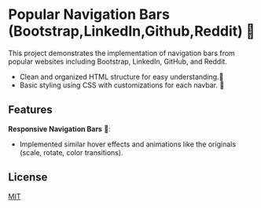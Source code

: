 # Popular Navigation Bars (Bootstrap,LinkedIn,Github,Reddit) 🚀
This project demonstrates the implementation of navigation bars from popular websites including Bootstrap, LinkedIn, GitHub, and Reddit.

- Clean and organized HTML structure for easy understanding.📑
- Basic styling using CSS with customizations for each navbar. 🎨

## Features
**Responsive Navigation Bars** 📱:
  - Implemented similar hover effects and animations like the originals (scale, rotate, color transitions).




## License
[MIT](https://choosealicense.com/licenses/mit/)
